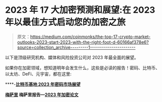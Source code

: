 # 2023 年 17 大加密预测和展望:在 2023 年以最佳方式启动您的加密之旅

> 原文：<https://medium.com/coinmonks/the-top-17-crypto-market-outlooks-2023-start-2023-with-the-right-foot-d-60166af378e6?source=collection_archive---------1----------------------->

以下是顶级研究机构、媒体和风险投资公司对 2023 年最全面的展望。

如果你在加密领域，想知道明年会发生什么，这些是必读的报告！密码、比特币、以太坊、DeFi、元宇宙，都在这里:

[](https://medium.com/u/b9034df3e57a?source=post_page-----60166af378e6--------------------------------)****-**[**比特币基地 2023 年密码市场展望**](https://www.coinbase.com/institutional/research-insights/research/market-intelligence/2023-crypto-market-outlook)**

**[**梅萨里**](https://medium.com/u/7cf93d3c3400?source=post_page-----60166af378e6--------------------------------) **梅萨里报告—**[**2023 年加密论文**](https://messari.io/crypto-theses-for-2023)**